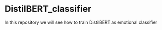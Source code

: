 # DistilBERT_classifier
In this repository we will see how to train DistilBERT as emotional classifier
